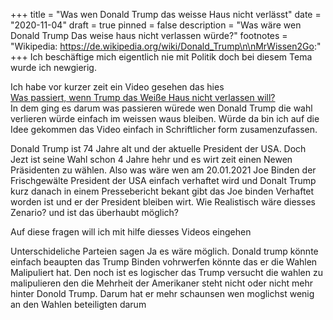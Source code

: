 +++
title = "Was wen Donald Trump das weisse Haus nicht verlässt"
date = "2020-11-04"
draft = true
pinned = false
description = "Was wäre wen Donald Trump Das weise haus nicht verlassen würde?"
footnotes = "Wikipedia: https://de.wikipedia.org/wiki/Donald_Trump\n\nMrWissen2Go:"
+++
Ich beschäftige mich eigentlich nie mit Politik doch bei diesem Tema wurde ich newgierig.

Ich habe vor kurzer zeit ein Video gesehen das hies\
[Was passiert, wenn Trump das Weiße Haus nicht verlassen will? ](https://youtu.be/EtL5-VJBjx0)\
In dem ging es darum was passieren würede wen Donald Trump die wahl verlieren würde einfach im weissen waus bleiben. Würde da bin ich auf die Idee gekommen das Video einfach in Schriftlicher form zusamenzufassen.

Donald Trump ist 74 Jahre alt und der aktuelle President der USA. Doch Jezt ist seine Wahl schon 4 Jahre hehr und es wirt zeit einen Newen Präsidenten zu wählen. Also was wäre wen am 20.01.2021 Joe Binden der Frischgewälte President der USA einfach verhaftet wird und Donalt Trump kurz danach in einem Pressebericht bekant gibt das Joe binden Verhaftet worden ist und er der President bleiben wirt. Wie Realistisch wäre diesses Zenario? und ist das überhaubt möglich? 

Auf diese fragen will ich mit hilfe diesses Videos eingehen

Unterschideliche Parteien sagen Ja es wäre möglich. Donald trump könnte einfach beaupten das Trump Binden vohrwerfen könnte das er die Wahlen Malipuliert hat. Den noch ist es logischer das Trump versucht die wahlen zu malipulieren den die Mehrheit der Amerikaner steht nicht oder nicht mehr hinter Donold Trump. Darum hat er mehr schaunsen wen moglichst wenig an den Wahlen beteiligten darum [](https://de.wikipedia.org/wiki/Donald_Trump)